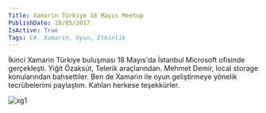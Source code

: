 ```yaml
---
Title: Xamarin Türkiye 18 Mayıs Meetup
PublishDate: 18/05/2017
IsActive: True
Tags: C#, Xamarin, Oyun, Etkinlik
---
```


İkinci Xamarin Türkiye buluşması 18 Mayıs'da İstanbul Microsoft ofisinde gerçekleşti. Yiğit Özaksüt, Telerik araçlarından. Mehmet Demir, local storage konularından bahsettiler. Ben de Xamarin ile oyun geliştirmeye yönelik tecrübelerimi paylaştım.  Katılan herkese teşekkürler.

![xg1](xg1.jpeg)